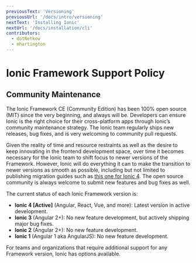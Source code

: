 ```yaml
---
previousText: 'Versioning'
previousUrl: '/docs/intro/versioning'
nextText: 'Installing Ionic'
nextUrl: '/docs/installation/cli'
contributors:
  - dotNetkow
  - mhartington
---
```


# Ionic Framework Support Policy

## Community Maintenance

The Ionic Framework CE (Community Edition) has been 100% open source (MIT) since the very beginning, and always will be. Developers can ensure Ionic is the right choice for their cross-platform apps through Ionic’s community maintenance strategy. The Ionic team regularly ships new releases, bug fixes, and is very welcoming to community pull requests.

Given the reality of time and resource restraints as well as the desire to keep innovating in the frontend development space, over time it becomes necessary for the Ionic team to shift focus to newer versions of the Framework. However, Ionic will do everything it can to make the transition to newer versions as smooth as possible, including but not limited to publishing migration guides such as [this one for Ionic 4](/docs/building/migration). The open source community is always welcome to submit new features and bug fixes as well.

The current status of each Ionic Framework version is:

* **Ionic 4 [Active]** (Angular, React, Vue, and more): Latest version in active development.
* **Ionic 3** (Angular 2+): No new feature development, but actively shipping major bug fixes.
* **Ionic 2** (Angular 2+): No new feature development.
* **Ionic 1** (Angular 1 aka AngularJS): No new feature development.

For teams and organizations that require additional support for any Framework version, Ionic has options available.